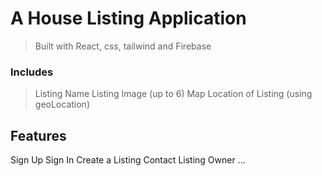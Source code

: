 # A House Listing Application

> Built with React, css, tailwind and Firebase

### Includes
>Listing Name
>Listing Image (up to 6)
>Map Location of Listing (using geoLocation)

## Features

Sign Up
Sign In
Create a Listing
Contact Listing Owner
...
